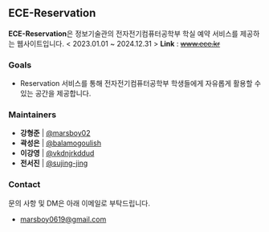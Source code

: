 ## ECE-Reservation

**ECE-Reservation**은 정보기술관의 전자전기컴퓨터공학부 학실 예약 서비스를 제공하는 웹사이트입니다. < 2023.01.01 ~ 2024.12.31 >
**Link** : ~~www.ece.kr~~

### Goals

- Reservation 서비스를 통해 전자전기컴퓨터공학부 학생들에게 자유롭게 활용할 수 있는 공간을 제공합니다.

### Maintainers

- **강형준** | [@marsboy02](https://github.com/marsboy02) 
- **곽성은** | [@balamogoulish](https://github.com/balamogoulish)
- **이강영** | [@vkdnjrkddud](https://github.com/vkdnjrkddud)
- **전서진** | [@sujing-jing](https://github.com/sujing-jing)

### Contact

문의 사항 및 DM은 아래 이메일로 부탁드립니다.

- marsboy0619@gmail.com
